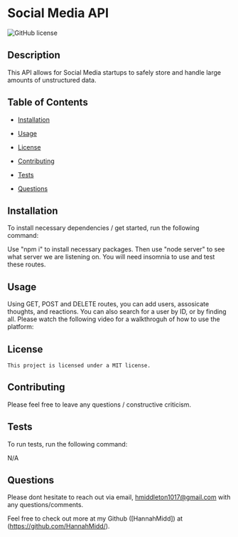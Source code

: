 # Social Media API
  ![GitHub license](https://img.shields.io/badge/license-MIT-blue.svg)
  
  ## Description
  
  This API allows for Social Media startups to safely store and handle large amounts of unstructured data.

## Table of Contents 

* [Installation](#installation)

* [Usage](#usage)

* [License](#license)

* [Contributing](#Contributions)

* [Tests](#test)

* [Questions](#questions)

## Installation

To install necessary dependencies / get started, run the following command:


Use "npm i" to install necessary packages. Then use "node server" to see what server we are listening on.  You will need insomnia to use and test these routes. 


## Usage

Using GET, POST and DELETE routes, you can add users, assosicate thoughts, and  reactions. You can also search for a user by ID, or by finding all. Please watch the following video for a walkthroguh of how to use the platform: 

## License

    This project is licensed under a MIT license.
  
## Contributing

Please feel free to leave any questions / constructive criticism. 

## Tests

To run tests, run the following command:


N/A


## Questions

Please dont hesitate to reach out via email, hmiddleton1017@gmail.com with any questions/comments.

Feel free to check out more at my Github ([HannahMidd]) at 
(https://github.com/HannahMidd/).

